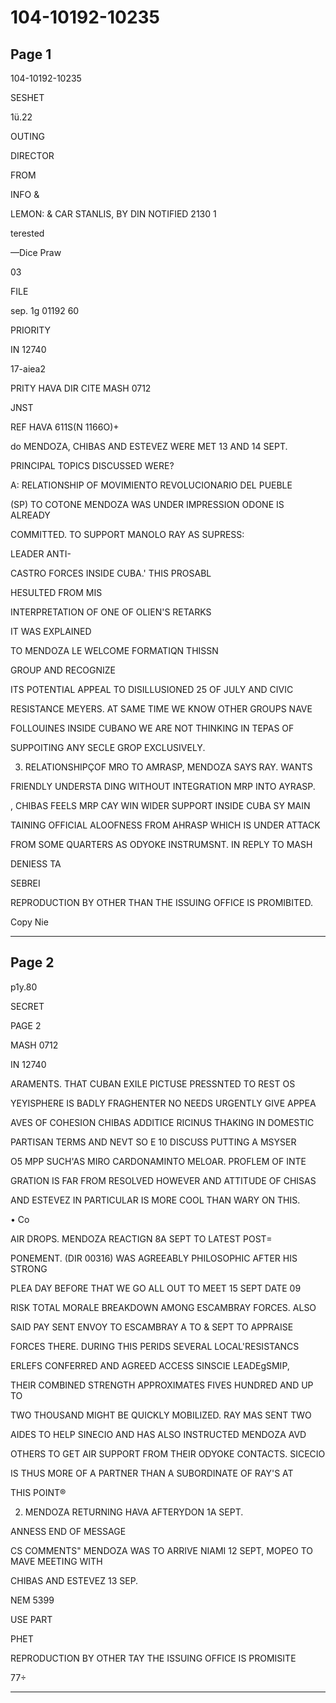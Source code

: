 # 104-10192-10235

## Page 1

104-10192-10235

SESHET

1ü.22

OUTING

DIRECTOR

FROM

INFO &

LEMON: & CAR STANLIS, BY DIN NOTIFIED 2130 1

terested

—Dice Praw

03

FILE

sep. 1g 01192 60

PRIORITY

IN 12740

17-aiea2

PRITY HAVA DIR CITE MASH 0712

JNST

REF HAVA 611S(N 1166O)+

do MENDOZA, CHIBAS AND ESTEVEZ WERE MET 13 AND 14 SEPT.

PRINCIPAL TOPICS DISCUSSED WERE?

A: RELATIONSHIP OF MOVIMIENTO REVOLUCIONARIO DEL PUEBLE

(SP) TO COTONE MENDOZA WAS UNDER IMPRESSION ODONE IS ALREADY

COMMITTED. TO SUPPORT MANOLO RAY AS SUPRESS:

LEADER ANTI-

CASTRO FORCES INSIDE CUBA.' THIS PROSABL

HESULTED FROM MIS

INTERPRETATION OF ONE OF OLIEN'S RETARKS

IT WAS EXPLAINED

TO MENDOZA LE WELCOME FORMATIQN THISSN

GROUP AND RECOGNIZE

ITS POTENTIAL APPEAL TO DISILLUSIONED 25 OF JULY AND CIVIC

RESISTANCE MEYERS. AT SAME TIME WE KNOW OTHER GROUPS NAVE

FOLLOUINES INSIDE CUBANO WE ARE NOT THINKING IN TEPAS OF

SUPPOITING ANY SECLE GROP EXCLUSIVELY.

3. RELATIONSHIPÇOF MRO TO AMRASP, MENDOZA SAYS RAY. WANTS

FRIENDLY UNDERSTA DING WITHOUT INTEGRATION MRP INTO AYRASP.

, CHIBAS FEELS MRP CAY WIN WIDER SUPPORT INSIDE CUBA SY MAIN

TAINING OFFICIAL ALOOFNESS FROM AHRASP WHICH IS UNDER ATTACK

FROM SOME QUARTERS AS ODYOKE INSTRUMSNT. IN REPLY TO MASH

DENIESS TA

SEBREI

REPRODUCTION BY OTHER THAN THE ISSUING OFFICE IS PROMIBITED.

Copy Nie

---

## Page 2

p1y.80

SECRET

PAGE 2

MASH 0712

IN 12740

ARAMENTS. THAT CUBAN EXILE PICTUSE PRESSNTED TO REST OS

YEYISPHERE IS BADLY FRAGHENTER NO NEEDS URGENTLY GIVE APPEA

AVES OF COHESION CHIBAS ADDITICE RICINUS THAKING IN DOMESTIC

PARTISAN TERMS AND NEVT SO E 10 DISCUSS PUTTING A MSYSER

O5 MPP SUCH'AS MIRO CARDONAMINTO MELOAR. PROFLEM OF INTE

GRATION IS FAR FROM RESOLVED HOWEVER AND ATTITUDE OF CHISAS

AND ESTEVEZ IN PARTICULAR IS MORE COOL THAN WARY ON THIS.

• Co

AIR DROPS. MENDOZA REACTIGN 8A SEPT TO LATEST POST=

PONEMENT. (DIR 00316) WAS AGREEABLY PHILOSOPHIC AFTER HIS STRONG

PLEA DAY BEFORE THAT WE GO ALL OUT TO MEET 15 SEPT DATE 09

RISK TOTAL MORALE BREAKDOWN AMONG ESCAMBRAY FORCES. ALSO

SAID PAY SENT ENVOY TO ESCAMBRAY A TO & SEPT TO APPRAISE

FORCES THERE. DURING THIS PERIDS SEVERAL LOCAL'RESISTANCS

ERLEFS CONFERRED AND AGREED ACCESS SINSCIE LEADEgSMIP,

THEIR COMBINED STRENGTH APPROXIMATES FIVES HUNDRED AND UP TO

TWO THOUSAND MIGHT BE QUICKLY MOBILIZED. RAY MAS SENT TWO

AIDES TO HELP SINECIO AND HAS ALSO INSTRUCTED MENDOZA AVD

OTHERS TO GET AIR SUPPORT FROM THEIR ODYOKE CONTACTS. SICECIO

IS THUS MORE OF A PARTNER THAN A SUBORDINATE OF RAY'S AT

THIS POINT®

2. MENDOZA RETURNING HAVA AFTERYDON 1A SEPT.

ANNESS END OF MESSAGE

CS COMMENTS" MENDOZA WAS TO ARRIVE NIAMI 12 SEPT, MOPEO TO MAVE MEETING WITH

CHIBAS AND ESTEVEZ 13 SEP.

NEM 5399

USE PART

PHET

REPRODUCTION BY OTHER TAY THE ISSUING OFFICE IS PROMISITE

77÷

---

